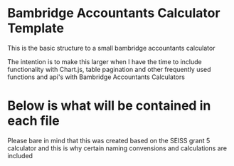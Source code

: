 # Bambridge Accountants Calculator Template

This is the basic structure to a small bambridge accountants calculator

The intention is to make this larger when I have the time to include functionality with Chart.js, table pagination and other frequently used functions and api's with Bambridge Accountants Calculators

# Below is what will be contained in each file

Please bare in mind that this was created based on the SEISS grant 5 calculator and this is why certain naming convensions and calculations are included